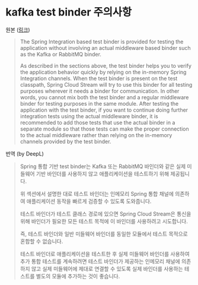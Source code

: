 # kafka test binder 주의사항

원본 ([링크](https://docs.spring.io/spring-cloud-stream/reference/spring-cloud-stream/spring_integration_test_binder.html#special-note-on-mixing-test-binder-and-regular-middleware-binder-for-testing))

> The Spring Integration based test binder is provided for testing the application without involving an actual middleware based binder such as the Kafka or RabbitMQ binder.
>
> As described in the sections above, the test binder helps you to verify the application behavior quickly by relying on the in-memory Spring Integration channels. When the test binder is present on the test classpath, Spring Cloud Stream will try to use this binder for all testing purposes wherever it needs a binder for communication. In other words, you cannot mix both the test binder and a regular middleware binder for testing purposes in the same module. After testing the application with the test binder, if you want to continue doing further integration tests using the actual middleware binder, it is recommended to add those tests that use the actual binder in a separate module so that those tests can make the proper connection to the actual middleware rather than relying on the in-memory channels provided by the test binder.

번역 (by DeepL)

> Spring 통합 기반 test binder는 Kafka 또는 RabbitMQ 바인더와 같은 실제 미들웨어 기반 바인더를 사용하지 않고 애플리케이션을 테스트하기 위해 제공됩니다.
>
> 위 섹션에서 설명한 대로 테스트 바인더는 인메모리 Spring 통합 채널에 의존하여 애플리케이션 동작을 빠르게 검증할 수 있도록 도와줍니다.
>
> 테스트 바인더가 테스트 클래스 경로에 있으면 Spring Cloud Stream은 통신을 위해 바인더가 필요한 모든 테스트 목적에 이 바인더를 사용하려고 시도합니다.
>
> 즉, 테스트 바인더와 일반 미들웨어 바인더를 동일한 모듈에서 테스트 목적으로 혼합할 수 없습니다.
>
> 테스트 바인더로 애플리케이션을 테스트한 후 실제 미들웨어 바인더를 사용하여 추가 통합 테스트를 계속하려면 테스트 바인더가 제공하는 인메모리 채널에 의존하지 않고 실제 미들웨어에 제대로 연결할 수 있도록 실제 바인더를 사용하는 테스트를 별도의 모듈에 추가하는 것이 좋습니다.